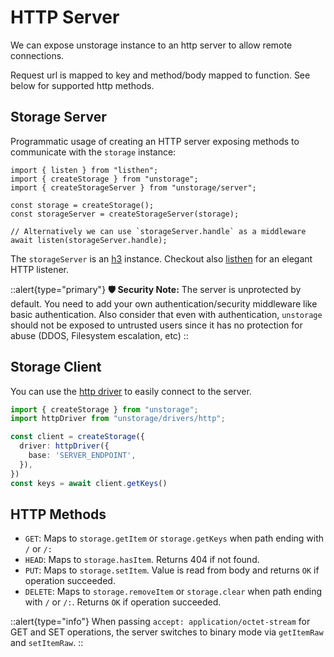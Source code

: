 # HTTP Server

We can expose unstorage instance to an http server to allow remote connections.

Request url is mapped to key and method/body mapped to function. See below for supported http methods.

## Storage Server

Programmatic usage of creating an HTTP server exposing methods to communicate with the `storage` instance:

```js[server.js]
import { listen } from "listhen";
import { createStorage } from "unstorage";
import { createStorageServer } from "unstorage/server";

const storage = createStorage();
const storageServer = createStorageServer(storage);

// Alternatively we can use `storageServer.handle` as a middleware
await listen(storageServer.handle);
```

The `storageServer` is an [h3](https://github.com/unjs/h3) instance. Checkout also [listhen](https://github.com/unjs/listhen) for an elegant HTTP listener.


::alert{type="primary"}
**🛡️ Security Note:** The server is unprotected by default. You need to add your own authentication/security middleware like basic authentication.
Also consider that even with authentication, `unstorage` should not be exposed to untrusted users since it has no protection for abuse (DDOS, Filesystem escalation, etc)
::

## Storage Client

You can use the [http driver](/drivers/http) to easily connect to the server.

```ts
import { createStorage } from "unstorage";
import httpDriver from "unstorage/drivers/http";

const client = createStorage({
  driver: httpDriver({
    base: 'SERVER_ENDPOINT',
  }),
})
const keys = await client.getKeys()
```

## HTTP Methods

- `GET`: Maps to `storage.getItem` or `storage.getKeys` when path ending with `/` or `/:`
- `HEAD`: Maps to `storage.hasItem`. Returns 404 if not found.
- `PUT`: Maps to `storage.setItem`. Value is read from body and returns `OK` if operation succeeded.
- `DELETE`: Maps to `storage.removeItem` or `storage.clear` when path ending with `/` or `/:`. Returns `OK` if operation succeeded.

::alert{type="info"}
When passing `accept: application/octet-stream` for GET and SET operations, the server switches to binary mode via `getItemRaw` and `setItemRaw`.
::